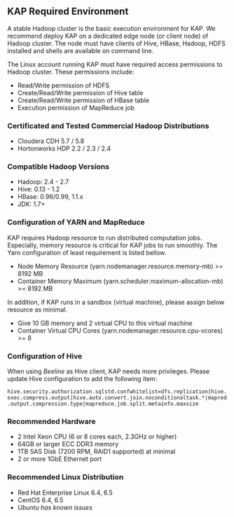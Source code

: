 ## KAP Required Environment

A stable Hadoop cluster is the basic execution environment for KAP. We recommend deploy KAP on a dedicated edge node (or client node) of Hadoop cluster. The node must have clients of Hive, HBase, Hadoop, HDFS installed and shells are available on command line.

The Linux account running KAP must have required access permissions to Hadoop cluster. These permissions include:
* Read/Write permission of HDFS
* Create/Read/Write permission of Hive table
* Create/Read/Write permission of HBase table
* Execution permission of MapReduce job

### Certificated and Tested Commercial Hadoop Distributions
* Cloudera CDH 5.7 / 5.8
* Hortonworks HDP 2.2 / 2.3 / 2.4 


### Compatible Hadoop Versions
* Hadoop: 2.4 - 2.7
* Hive: 0.13 - 1.2
* HBase: 0.98/0.99, 1.1.x
* JDK: 1.7+

### Configuration of YARN and MapReduce
KAP requires Hadoop resource to run distributed computation jobs. Especially, memory resource is critical for KAP jobs to run smoothly. The Yarn configuration of least requirement is listed bellow.

- Node Memory Resource (yarn.nodemanager.resource.memory-mb) >= 8192 MB
- Container Memory Maximum (yarn.scheduler.maximum-allocation-mb) >= 8192 MB

In addition, if KAP runs in a sandbox (virtual machine), please assign below resource as minimal.

- Give 10 GB memory and 2 virtual CPU to this virtual machine
- Container Virtual CPU Cores (yarn.nodemanager.resource.cpu-vcores) >= 8

### Configuration of Hive

When using *Beeline* as Hive client, KAP needs more privileges. Please update Hive configuration to add the following item:

```hive.security.authorization.sqlstd.confwhitelist=dfs.replication|hive.exec.compress.output|hive.auto.convert.join.noconditionaltask.*|mapred.output.compression.type|mapreduce.job.split.metainfo.maxsize```

### Recommended Hardware

- 2 Intel Xeon CPU (6 or 8 cores each, 2.3GHz or higher)
- 64GB or larger ECC DDR3 memory
- 1TB SAS Disk (7200 RPM, RAID1 supported) at minimal
- 2 or more 1GbE Ethernet port

### Recommended Linux Distribution
- Red Hat Enterprise Linux 6.4, 6.5
- CentOS 6.4, 6.5
- *Ubuntu has known issues*
